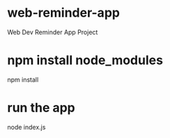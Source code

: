 # web-reminder-app
Web Dev Reminder App Project

# npm install node_modules
npm install

# run the app
node index.js
